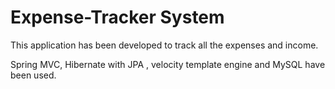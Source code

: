 Expense-Tracker System
======================
This application has been developed to track all the expenses and income.

Spring MVC, Hibernate with JPA , velocity template engine and MySQL have been used.
